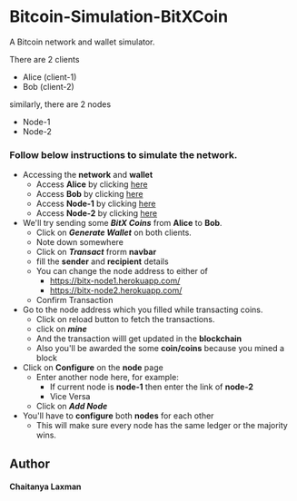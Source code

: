 # Bitcoin-Simulation-BitXCoin
A Bitcoin network and wallet simulator.

There are 2 clients
* Alice (client-1)
* Bob (client-2)

similarly, there are 2 nodes
* Node-1
* Node-2


### Follow below instructions to simulate the network.
* Accessing the **network** and **wallet**
    * Access **Alice** by clicking [here](https://bitx-client1.herokuapp.com/)
    * Access **Bob** by clicking [here](https://bitx-client2.herokuapp.com/)
    * Access **Node-1** by clicking [here](https://bitx-node1.herokuapp.com/)
    * Access **Node-2** by clicking [here](https://bitx-node2.herokuapp.com/)
* We'll try sending some ***BitX Coins*** from **Alice** to **Bob**.
    * Click on ***Generate Wallet*** on both clients.
    * Note down somewhere
    * Click on ***Transact*** frorm **navbar**
    * fill the **sender** and **recipient** details
    * You can change the node address to either of
        * https://bitx-node1.herokuapp.com/ 
        * https://bitx-node2.herokuapp.com/
    * Confirm Transaction
* Go to the node address which you filled while transacting coins.
    * Click on reload button to fetch the transactions.
    * click on ***mine***
    * And the transaction willl get updated in the **blockchain**
    * Also you'll be awarded the some **coin/coins** because you mined a block
* Click on **Configure** on the **node** page
    * Enter another node here, for example:
        * If current node is **node-1** then enter the link of **node-2**
        * Vice Versa
    * Click on ***Add Node***
* You'll have to **configure** both **nodes** for each other
    * This will make sure every node has the same ledger or the majority wins.  

 
**Author**
------
#### Chaitanya Laxman
